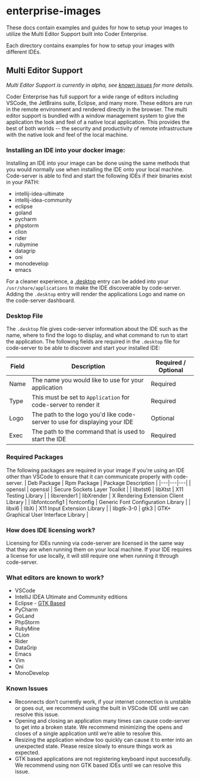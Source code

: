 # enterprise-images

These docs contain examples and guides for how to setup your images to utilize
the Multi Editor Support built into Coder Enterprise.

Each directory contains examples for how to setup your images
with different IDEs.

## Multi Editor Support
*Multi Editor Support is currently in alpha, see [known issues](#known-issues) for more details.*

Coder Enterprise has full support for a wide range of editors including VSCode,
the JetBrains suite, Eclipse, and many more. These editors are run in the remote
environment and rendered directly in the browser. The multi editor support is
bundled with a window management system to give the application the look
and feel of a native local application. This provides the best of both
worlds -- the security and productivity of remote infrastructure with the native look
and feel of the local machine.

### Installing an IDE into your docker image:
Installing an IDE into your image can be done using the same methods that you would
normally use when installing the IDE onto your local machine. Code-server is able to
find and start the following IDEs if their binaries exist in your PATH:
- intellij-idea-ultimate
- intellij-idea-community
- eclipse
- goland
- pycharm
- phpstorm
- clion
- rider
- rubymine
- datagrip
- oni
- monodevelop
- emacs

For a cleaner experience, a [.desktop]() entry can be added into your
`/usr/share/applications` to make the IDE discoverable by code-server. Adding the `.desktop`
entry will render the applications Logo and name on the code-server dashboard.

### Desktop File
The `.desktop` file gives code-server information about the IDE such as the name,
where to find the logo to display, and what command to run to start the application.
The following fields are required in the `.desktop` file for code-server to be able
to discover and start your installed IDE:

| Field  | Description  | Required / Optional  |
|---|---|---|
| Name  | The name you would like to use for your application | Required  |
| Type  | This must be set to `Application` for code-server to render it  | Required  |
| Logo  | The path to the logo you'd like code-server to use for displaying your IDE  | Optional  |
| Exec  | The path to the command that is used to start the IDE  | Required  |

### Required Packages
The following packages are required in your image if you're using an IDE other than VSCode
to ensure that it can communicate properly with code-server.
| Deb Package  | Rpm Package  | Package Description  |
|---|---|---|
| openssl | openssl | Secure Sockets Layer Toolkit |
| libxtst6 | libXtst | X11 Testing Library |
| libxrender1 | libXrender | X Rendering Extension Client Library |
| libfontconfig1 | fontconfig | Generic Font Configuration Library |
| libxi6 | libXi | X11 Input Extension Library |
| libgtk-3-0 | gtk3 | GTK+ Graphical User Interface Library |

### How does IDE licensing work?
Licensing for IDEs running via code-server are licensed in the same way that they are
when running them on your local machine. If your IDE requires a license for use locally,
it will still require one when running it through code-server.

### What editors are known to work?
- VSCode
- IntelliJ IDEA Ultimate and Community editions
- Eclipse - [GTK Based](#known-issues)
- PyCharm
- GoLand
- PhpStorm
- RubyMine
- CLion
- Rider
- DataGrip
- Emacs
- Vim
- Oni
- MonoDevelop

### Known Issues
- Reconnects don’t currently work, if your internet connection is unstable or goes out,
we recommend using the built in VSCode IDE until we can resolve this issue.
- Opening and closing an application many times can cause code-server to get into a broken
state. We recommend minimizing the opens and closes of a single application until we’re able
to resolve this.
- Resizing the application window too quickly can cause it to enter into an unexpected state.
Please resize slowly to ensure things work as expected.
- GTK based applications are not registering keyboard input successfully. We recommend using
non GTK based IDEs until we can resolve this issue.